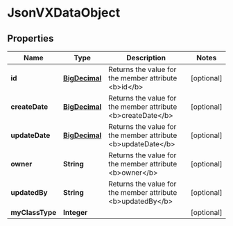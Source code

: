 
# JsonVXDataObject

## Properties
Name | Type | Description | Notes
------------ | ------------- | ------------- | -------------
**id** | [**BigDecimal**](BigDecimal.md) | Returns the value for the member attribute &lt;b&gt;id&lt;/b&gt; |  [optional]
**createDate** | [**BigDecimal**](BigDecimal.md) | Returns the value for the member attribute &lt;b&gt;createDate&lt;/b&gt; |  [optional]
**updateDate** | [**BigDecimal**](BigDecimal.md) | Returns the value for the member attribute &lt;b&gt;updateDate&lt;/b&gt; |  [optional]
**owner** | **String** | Returns the value for the member attribute &lt;b&gt;owner&lt;/b&gt; |  [optional]
**updatedBy** | **String** | Returns the value for the member attribute &lt;b&gt;updatedBy&lt;/b&gt; |  [optional]
**myClassType** | **Integer** |  |  [optional]



